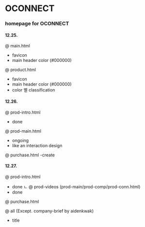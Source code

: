 # OCONNECT

### homepage for OCONNECT
#### 12.25.
@ main.html
- favicon
- main header color (#000000)


@ product.html
- favicon
- main header color (#000000)
- color 별 classification

#### 12.26.
@ prod-intro.html
- done


@ prod-main.html
- ongoing
- like an interaction design


@ purchase.html
-create

#### 12.27.
@ prod-intro.html
- done
ㄴ @ prod-videos (prod-main/prod-comp/prod-conn.html)
- done

@ purchase.html

@ all (Except. company-brief by aidenkwak)
- title
